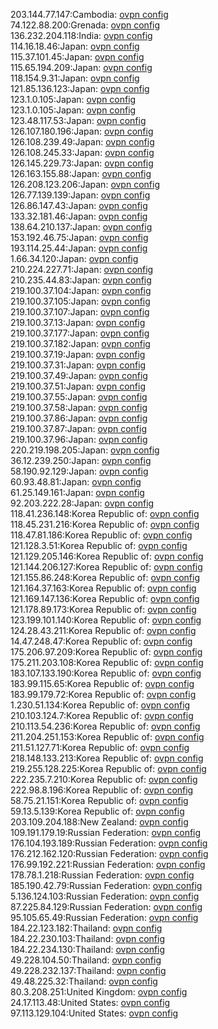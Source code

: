 203.144.77.147:Cambodia: [ovpn config](vpn/203_144_77_147.ovpn)  
74.122.88.200:Grenada: [ovpn config](vpn/74_122_88_200.ovpn)  
136.232.204.118:India: [ovpn config](vpn/136_232_204_118.ovpn)  
114.16.18.46:Japan: [ovpn config](vpn/114_16_18_46.ovpn)  
115.37.101.45:Japan: [ovpn config](vpn/115_37_101_45.ovpn)  
115.65.194.209:Japan: [ovpn config](vpn/115_65_194_209.ovpn)  
118.154.9.31:Japan: [ovpn config](vpn/118_154_9_31.ovpn)  
121.85.136.123:Japan: [ovpn config](vpn/121_85_136_123.ovpn)  
123.1.0.105:Japan: [ovpn config](vpn/123_1_0_105.ovpn)  
123.1.0.105:Japan: [ovpn config](vpn/123_1_0_105.ovpn)  
123.48.117.53:Japan: [ovpn config](vpn/123_48_117_53.ovpn)  
126.107.180.196:Japan: [ovpn config](vpn/126_107_180_196.ovpn)  
126.108.239.49:Japan: [ovpn config](vpn/126_108_239_49.ovpn)  
126.108.245.33:Japan: [ovpn config](vpn/126_108_245_33.ovpn)  
126.145.229.73:Japan: [ovpn config](vpn/126_145_229_73.ovpn)  
126.163.155.88:Japan: [ovpn config](vpn/126_163_155_88.ovpn)  
126.208.123.206:Japan: [ovpn config](vpn/126_208_123_206.ovpn)  
126.77.139.139:Japan: [ovpn config](vpn/126_77_139_139.ovpn)  
126.86.147.43:Japan: [ovpn config](vpn/126_86_147_43.ovpn)  
133.32.181.46:Japan: [ovpn config](vpn/133_32_181_46.ovpn)  
138.64.210.137:Japan: [ovpn config](vpn/138_64_210_137.ovpn)  
153.192.46.75:Japan: [ovpn config](vpn/153_192_46_75.ovpn)  
193.114.25.44:Japan: [ovpn config](vpn/193_114_25_44.ovpn)  
1.66.34.120:Japan: [ovpn config](vpn/1_66_34_120.ovpn)  
210.224.227.71:Japan: [ovpn config](vpn/210_224_227_71.ovpn)  
210.235.44.83:Japan: [ovpn config](vpn/210_235_44_83.ovpn)  
219.100.37.104:Japan: [ovpn config](vpn/219_100_37_104.ovpn)  
219.100.37.105:Japan: [ovpn config](vpn/219_100_37_105.ovpn)  
219.100.37.107:Japan: [ovpn config](vpn/219_100_37_107.ovpn)  
219.100.37.13:Japan: [ovpn config](vpn/219_100_37_13.ovpn)  
219.100.37.177:Japan: [ovpn config](vpn/219_100_37_177.ovpn)  
219.100.37.182:Japan: [ovpn config](vpn/219_100_37_182.ovpn)  
219.100.37.19:Japan: [ovpn config](vpn/219_100_37_19.ovpn)  
219.100.37.31:Japan: [ovpn config](vpn/219_100_37_31.ovpn)  
219.100.37.49:Japan: [ovpn config](vpn/219_100_37_49.ovpn)  
219.100.37.51:Japan: [ovpn config](vpn/219_100_37_51.ovpn)  
219.100.37.55:Japan: [ovpn config](vpn/219_100_37_55.ovpn)  
219.100.37.58:Japan: [ovpn config](vpn/219_100_37_58.ovpn)  
219.100.37.86:Japan: [ovpn config](vpn/219_100_37_86.ovpn)  
219.100.37.87:Japan: [ovpn config](vpn/219_100_37_87.ovpn)  
219.100.37.96:Japan: [ovpn config](vpn/219_100_37_96.ovpn)  
220.219.198.205:Japan: [ovpn config](vpn/220_219_198_205.ovpn)  
36.12.239.250:Japan: [ovpn config](vpn/36_12_239_250.ovpn)  
58.190.92.129:Japan: [ovpn config](vpn/58_190_92_129.ovpn)  
60.93.48.81:Japan: [ovpn config](vpn/60_93_48_81.ovpn)  
61.25.149.161:Japan: [ovpn config](vpn/61_25_149_161.ovpn)  
92.203.222.28:Japan: [ovpn config](vpn/92_203_222_28.ovpn)  
118.41.236.148:Korea Republic of: [ovpn config](vpn/118_41_236_148.ovpn)  
118.45.231.216:Korea Republic of: [ovpn config](vpn/118_45_231_216.ovpn)  
118.47.81.186:Korea Republic of: [ovpn config](vpn/118_47_81_186.ovpn)  
121.128.3.51:Korea Republic of: [ovpn config](vpn/121_128_3_51.ovpn)  
121.129.205.146:Korea Republic of: [ovpn config](vpn/121_129_205_146.ovpn)  
121.144.206.127:Korea Republic of: [ovpn config](vpn/121_144_206_127.ovpn)  
121.155.86.248:Korea Republic of: [ovpn config](vpn/121_155_86_248.ovpn)  
121.164.37.163:Korea Republic of: [ovpn config](vpn/121_164_37_163.ovpn)  
121.169.147.136:Korea Republic of: [ovpn config](vpn/121_169_147_136.ovpn)  
121.178.89.173:Korea Republic of: [ovpn config](vpn/121_178_89_173.ovpn)  
123.199.101.140:Korea Republic of: [ovpn config](vpn/123_199_101_140.ovpn)  
124.28.43.211:Korea Republic of: [ovpn config](vpn/124_28_43_211.ovpn)  
14.47.248.47:Korea Republic of: [ovpn config](vpn/14_47_248_47.ovpn)  
175.206.97.209:Korea Republic of: [ovpn config](vpn/175_206_97_209.ovpn)  
175.211.203.108:Korea Republic of: [ovpn config](vpn/175_211_203_108.ovpn)  
183.107.133.190:Korea Republic of: [ovpn config](vpn/183_107_133_190.ovpn)  
183.99.115.65:Korea Republic of: [ovpn config](vpn/183_99_115_65.ovpn)  
183.99.179.72:Korea Republic of: [ovpn config](vpn/183_99_179_72.ovpn)  
1.230.51.134:Korea Republic of: [ovpn config](vpn/1_230_51_134.ovpn)  
210.103.124.7:Korea Republic of: [ovpn config](vpn/210_103_124_7.ovpn)  
210.113.54.236:Korea Republic of: [ovpn config](vpn/210_113_54_236.ovpn)  
211.204.251.153:Korea Republic of: [ovpn config](vpn/211_204_251_153.ovpn)  
211.51.127.71:Korea Republic of: [ovpn config](vpn/211_51_127_71.ovpn)  
218.148.133.213:Korea Republic of: [ovpn config](vpn/218_148_133_213.ovpn)  
219.255.128.225:Korea Republic of: [ovpn config](vpn/219_255_128_225.ovpn)  
222.235.7.210:Korea Republic of: [ovpn config](vpn/222_235_7_210.ovpn)  
222.98.8.196:Korea Republic of: [ovpn config](vpn/222_98_8_196.ovpn)  
58.75.21.151:Korea Republic of: [ovpn config](vpn/58_75_21_151.ovpn)  
59.13.5.139:Korea Republic of: [ovpn config](vpn/59_13_5_139.ovpn)  
203.109.204.188:New Zealand: [ovpn config](vpn/203_109_204_188.ovpn)  
109.191.179.19:Russian Federation: [ovpn config](vpn/109_191_179_19.ovpn)  
176.104.193.189:Russian Federation: [ovpn config](vpn/176_104_193_189.ovpn)  
176.212.162.120:Russian Federation: [ovpn config](vpn/176_212_162_120.ovpn)  
176.99.192.221:Russian Federation: [ovpn config](vpn/176_99_192_221.ovpn)  
178.78.1.218:Russian Federation: [ovpn config](vpn/178_78_1_218.ovpn)  
185.190.42.79:Russian Federation: [ovpn config](vpn/185_190_42_79.ovpn)  
5.136.124.103:Russian Federation: [ovpn config](vpn/5_136_124_103.ovpn)  
87.225.84.129:Russian Federation: [ovpn config](vpn/87_225_84_129.ovpn)  
95.105.65.49:Russian Federation: [ovpn config](vpn/95_105_65_49.ovpn)  
184.22.123.182:Thailand: [ovpn config](vpn/184_22_123_182.ovpn)  
184.22.230.103:Thailand: [ovpn config](vpn/184_22_230_103.ovpn)  
184.22.234.130:Thailand: [ovpn config](vpn/184_22_234_130.ovpn)  
49.228.104.50:Thailand: [ovpn config](vpn/49_228_104_50.ovpn)  
49.228.232.137:Thailand: [ovpn config](vpn/49_228_232_137.ovpn)  
49.48.225.32:Thailand: [ovpn config](vpn/49_48_225_32.ovpn)  
80.3.208.251:United Kingdom: [ovpn config](vpn/80_3_208_251.ovpn)  
24.17.113.48:United States: [ovpn config](vpn/24_17_113_48.ovpn)  
97.113.129.104:United States: [ovpn config](vpn/97_113_129_104.ovpn)  
